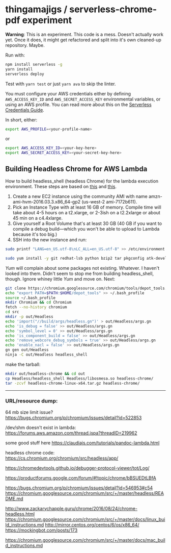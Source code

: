 # thingamajigs / serverless-chrome-pdf experiment

**Warning**: This is an experiment. This code is a mess. Doesn't actually work yet. Once it does, it might get refactored and split into it's own cleaned-up repository. Maybe.


Run with:
```bash
npm install serverless -g
yarn install
serverless deploy
```

Test with `yarn test` or just `yarn ava` to skip the linter.

You must configure your AWS credentials either by defining `AWS_ACCESS_KEY_ID` and `AWS_SECRET_ACCESS_KEY` environmental variables, or using an AWS profile. You can read more about this on the [Serverless Credentials Guide](https://serverless.com/framework/docs/providers/aws/guide/credentials/).

In short, either:

```bash
export AWS_PROFILE=<your-profile-name>
```

or

```bash
export AWS_ACCESS_KEY_ID=<your-key-here>
export AWS_SECRET_ACCESS_KEY=<your-secret-key-here>
```







## Building Headless Chrome for AWS Lambda

How to build headless_shell (headless Chrome) for the lambda execution environment. These steps are based on [this](http://www.zackarychapple.guru/chrome/2016/08/24/chrome-headless.html) and [this](https://chromium.googlesource.com/chromium/src/+/master/docs/linux_build_instructions.md).

1. Create a new EC2 instance using the community AMI with name amzn-ami-hvm-2016.03.3.x86_64-gp2 (us-west-2 ami-7172b611).
2. Pick an Instance Type with at least 16 GB of memory. Compile time will take about 4-5 hours on a t2.xlarge, or 2-3ish on a t2.2xlarge or about 45 min on a c4.4xlarge.
3. Give yourself a Root Volume that's at least 30 GB (40 GB if you want to compile a debug build—which you won't be able to upload to Lambda because it's too big.)
4. SSH into the new instance and run:

```bash
sudo printf "LANG=en_US.utf-8\nLC_ALL=en_US.utf-8" >> /etc/environment

sudo yum install -y git redhat-lsb python bzip2 tar pkgconfig atk-devel alsa-lib-devel bison binutils brlapi-devel bluez-libs-devel bzip2-devel cairo-devel cups-devel dbus-devel dbus-glib-devel expat-devel fontconfig-devel freetype-devel gcc-c++ GConf2-devel glib2-devel glibc.i686 gperf glib2-devel gtk2-devel gtk3-devel java-1.*.0-openjdk-devel libatomic libcap-devel libffi-devel libgcc.i686 libgnome-keyring-devel libjpeg-devel libstdc++.i686 libX11-devel libXScrnSaver-devel libXtst-devel libxkbcommon-x11-devel ncurses-compat-libs nspr-devel nss-devel pam-devel pango-devel pciutils-devel pulseaudio-libs-devel zlib.i686 httpd mod_ssl php php-cli python-psutil wdiff --enablerepo=epel
```

_Yum_ will complain about some packages not existing. Whatever. I haven't looked into them. Didn't seem to stop me from building headless_shell, though. Ignore whiney little _Yum_ and move on. Next:

```bash
git clone https://chromium.googlesource.com/chromium/tools/depot_tools.git
echo "export PATH=$PATH:$HOME/depot_tools" >> ~/.bash_profile
source ~/.bash_profile
mkdir Chromium && cd Chromium
fetch --no-history chromium
cd src
mkdir -p out/Headless
echo 'import("//build/args/headless.gn")' > out/Headless/args.gn
echo 'is_debug = false' >> out/Headless/args.gn
echo 'symbol_level = 0' >> out/Headless/args.gn
echo 'is_component_build = false' >> out/Headless/args.gn
echo 'remove_webcore_debug_symbols = true' >> out/Headless/args.gn
echo 'enable_nacl = false' >> out/Headless/args.gn
gn gen out/Headless
ninja -C out/Headless headless_shell
```

make the tarball:
```bash
mkdir out/headless-chrome && cd out
cp Headless/headless_shell Headless/libosmesa.so headless-chrome/
tar -zcvf headless-chrome-linux-x64.tar.gz headless-chrome/
```





<hr />





### URL/resource dump:


64 mb size limit issue?
https://bugs.chromium.org/p/chromium/issues/detail?id=522853

/dev/shm doesn't exist in lambda: https://forums.aws.amazon.com/thread.jspa?threadID=219962


some good stuff here https://claudiajs.com/tutorials/pandoc-lambda.html

headless chrome code: https://cs.chromium.org/chromium/src/headless/app/

https://chromedevtools.github.io/debugger-protocol-viewer/tot/Log/

https://productforums.google.com/forum/#!topic/chrome/bBSUEDtLBfA

https://bugs.chromium.org/p/chromium/issues/detail?id=546953#c54
https://chromium.googlesource.com/chromium/src/+/master/headless/README.md

http://www.zackarychapple.guru/chrome/2016/08/24/chrome-headless.html
https://chromium.googlesource.com/chromium/src/+/master/docs/linux_build_instructions.md
http://mirror.centos.org/centos/6/os/x86_64/
https://mockingbot.com/posts/173

https://chromium.googlesource.com/chromium/src/+/master/docs/mac_build_instructions.md
